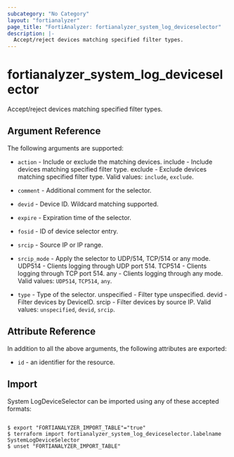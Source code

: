 ```yaml
---
subcategory: "No Category"
layout: "fortianalyzer"
page_title: "FortiAnalyzer: fortianalyzer_system_log_deviceselector"
description: |-
  Accept/reject devices matching specified filter types.
---
```


# fortianalyzer_system_log_deviceselector
Accept/reject devices matching specified filter types.

## Argument Reference


The following arguments are supported:


* `action` - Include or exclude the matching devices. include - Include devices matching specified filter type. exclude - Exclude devices matching specified filter type. Valid values: `include`, `exclude`.

* `comment` - Additional comment for the selector.
* `devid` - Device ID. Wildcard matching supported.
* `expire` - Expiration time of the selector.
* `fosid` - ID of device selector entry.
* `srcip` - Source IP or IP range.
* `srcip_mode` - Apply the selector to UDP/514, TCP/514 or any mode. UDP514 - Clients logging through UDP port 514. TCP514 - Clients logging through TCP port 514. any - Clients logging through any mode. Valid values: `UDP514`, `TCP514`, `any`.

* `type` - Type of the selector. unspecified - Filter type unspecified. devid - Filter devices by DeviceID. srcip - Filter devices by source IP. Valid values: `unspecified`, `devid`, `srcip`.



## Attribute Reference

In addition to all the above arguments, the following attributes are exported:
* `id` - an identifier for the resource.

## Import

System LogDeviceSelector can be imported using any of these accepted formats:
```

$ export "FORTIANALYZER_IMPORT_TABLE"="true"
$ terraform import fortianalyzer_system_log_deviceselector.labelname SystemLogDeviceSelector
$ unset "FORTIANALYZER_IMPORT_TABLE"
```

